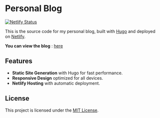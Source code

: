 # Personal Blog

[![Netlify Status](https://api.netlify.com/api/v1/badges/f3b2ea53-51da-4300-978a-be676ce78d9b/deploy-status)](https://app.netlify.com/sites/guillaume-lgf/deploys)

This is the source code for my personal blog, built with [Hugo](https://gohugo.io/) and deployed on [Netlify](https://www.netlify.com/).

**You can view the blog** : [here](https://guillaume-lgf.fr/)

## Features

- **Static Site Generation** with Hugo for fast performance.
- **Responsive Design** optimized for all devices.
- **Netlify Hosting** with automatic deployment.

## License

This project is licensed under the [MIT License](LICENSE).
